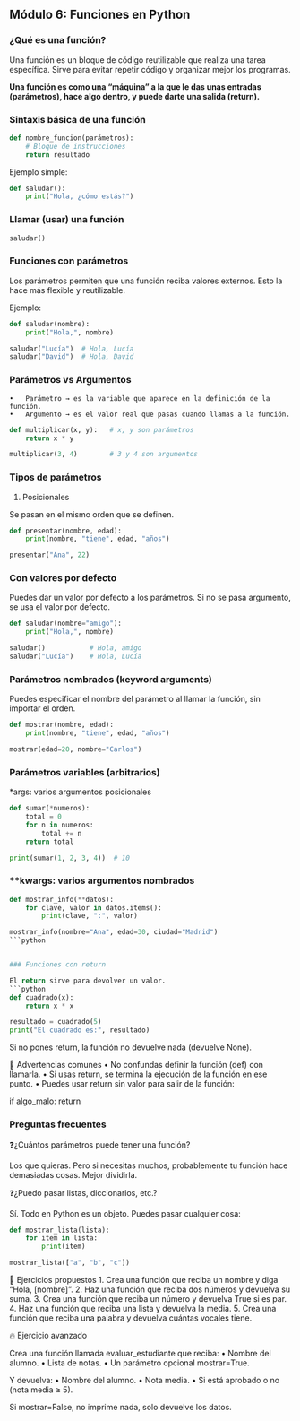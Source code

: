 ## Módulo 6: Funciones en Python


### ¿Qué es una función?

Una función es un bloque de código reutilizable que realiza una tarea específica. Sirve para evitar repetir código y organizar mejor los programas.

 **Una función es como una “máquina” a la que le das unas entradas (parámetros), hace algo dentro, y puede darte una salida (return).**



### Sintaxis básica de una función
```python 
def nombre_funcion(parámetros):
    # Bloque de instrucciones
    return resultado
```
Ejemplo simple:

```python 
def saludar():
    print("Hola, ¿cómo estás?")
```



### Llamar (usar) una función
```python 
saludar()
```

### Funciones con parámetros

Los parámetros permiten que una función reciba valores externos. Esto la hace más flexible y reutilizable.

Ejemplo:
```python 
def saludar(nombre):
    print("Hola,", nombre)

saludar("Lucía")  # Hola, Lucía
saludar("David")  # Hola, David
```

### Parámetros vs Argumentos
	•	Parámetro → es la variable que aparece en la definición de la función.
	•	Argumento → es el valor real que pasas cuando llamas a la función.
```python 
def multiplicar(x, y):   # x, y son parámetros
    return x * y

multiplicar(3, 4)        # 3 y 4 son argumentos
```



### Tipos de parámetros

1. Posicionales

Se pasan en el mismo orden que se definen.
```python 
def presentar(nombre, edad):
    print(nombre, "tiene", edad, "años")

presentar("Ana", 22)
```

### Con valores por defecto

Puedes dar un valor por defecto a los parámetros. Si no se pasa argumento, se usa el valor por defecto.
```python 
def saludar(nombre="amigo"):
    print("Hola,", nombre)

saludar()           # Hola, amigo
saludar("Lucía")    # Hola, Lucía
```

### Parámetros nombrados (keyword arguments)

Puedes especificar el nombre del parámetro al llamar la función, sin importar el orden.
```python 
def mostrar(nombre, edad):
    print(nombre, "tiene", edad, "años")

mostrar(edad=20, nombre="Carlos")
```

### Parámetros variables (arbitrarios)

*args: varios argumentos posicionales
```python 
def sumar(*numeros):
    total = 0
    for n in numeros:
        total += n
    return total

print(sumar(1, 2, 3, 4))  # 10

```


### **kwargs: varios argumentos nombrados
```python 
def mostrar_info(**datos):
    for clave, valor in datos.items():
        print(clave, ":", valor)

mostrar_info(nombre="Ana", edad=30, ciudad="Madrid")
```python 


### Funciones con return

El return sirve para devolver un valor.
```python 
def cuadrado(x):
    return x * x

resultado = cuadrado(5)
print("El cuadrado es:", resultado)
```
Si no pones return, la función no devuelve nada (devuelve None).



🚨 Advertencias comunes
	•	No confundas definir la función (def) con llamarla.
	•	Si usas return, se termina la ejecución de la función en ese punto.
	•	Puedes usar return sin valor para salir de la función:

if algo_malo:
    return




###  Preguntas frecuentes

❓¿Cuántos parámetros puede tener una función?

Los que quieras. Pero si necesitas muchos, probablemente tu función hace demasiadas cosas. Mejor dividirla.

❓¿Puedo pasar listas, diccionarios, etc.?

Sí. Todo en Python es un objeto. Puedes pasar cualquier cosa:
```python 
def mostrar_lista(lista):
    for item in lista:
        print(item)

mostrar_lista(["a", "b", "c"])
```



🧠 Ejercicios propuestos
	1.	Crea una función que reciba un nombre y diga “Hola, [nombre]”.
	2.	Haz una función que reciba dos números y devuelva su suma.
	3.	Crea una función que reciba un número y devuelva True si es par.
	4.	Haz una función que reciba una lista y devuelva la media.
	5.	Crea una función que reciba una palabra y devuelva cuántas vocales tiene.



🔥 Ejercicio avanzado

Crea una función llamada evaluar_estudiante que reciba:
	•	Nombre del alumno.
	•	Lista de notas.
	•	Un parámetro opcional mostrar=True.

Y devuelva:
	•	Nombre del alumno.
	•	Nota media.
	•	Si está aprobado o no (nota media ≥ 5).

Si mostrar=False, no imprime nada, solo devuelve los datos.
